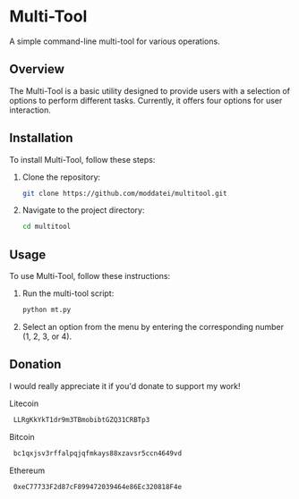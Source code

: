 # Multi-Tool
A simple command-line multi-tool for various operations.

## Overview

The Multi-Tool is a basic utility designed to provide users with a selection of options to perform different tasks. Currently, it offers four options for user interaction.

## Installation

To install Multi-Tool, follow these steps:

1. Clone the repository:
   ```bash
   git clone https://github.com/moddatei/multitool.git
   ```
2. Navigate to the project directory:
   ```bash
   cd multitool
   ```

## Usage

To use Multi-Tool, follow these instructions:

1. Run the multi-tool script:
   ```bash
   python mt.py
   ```
2. Select an option from the menu by entering the corresponding number (1, 2, 3, or 4).

## Donation

I would really appreciate it if you'd donate to support my work!

Litecoin
  ```bash
   LLRgKkYkT1dr9m3TBmobibtGZQ31CRBTp3
   ```
Bitcoin
  ```bash
   bc1qxjsv3rffalpqjqfmkays88xzavsr5ccn4649vd
   ```
Ethereum
  ```bash
   0xeC77733F2d87cF899472039464e86Ec320818F4e
   ```
